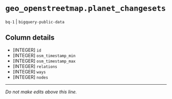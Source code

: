 # `geo_openstreetmap.planet_changesets`
`bq-1` | `bigquery-public-data`

## Column details
* [INTEGER]   `id`
* [INTEGER]   `osm_timestamp_min`
* [INTEGER]   `osm_timestamp_max`
* [INTEGER]   `relations`
* [INTEGER]   `ways`
* [INTEGER]   `nodes`

-------------------------------------------------------------------------------
*Do not make edits above this line.*
